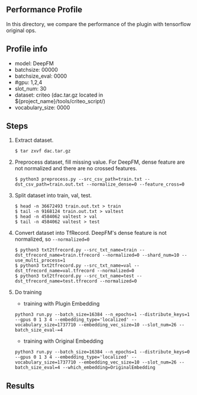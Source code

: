 ## Performance Profile ##
In this directory, we compare the performance of the plugin with tensorflow original ops.

## Profile info ##
+ model: DeepFM
+ batchsize: 00000
+ batchsize_eval: 0000
+ #gpu: 1,2,4
+ slot_num: 30
+ dataset: criteo (dac.tar.gz located in ${project_name}/tools/criteo_script/)
+ vocabulary_size: 0000

## Steps ##
1. Extract dataset.
    ```shell
    $ tar zxvf dac.tar.gz
    ```
2. Preprocess dataset, fill missing value. For DeepFM, dense feature are not normalized and there are no crossed features.
    ```shell
    $ python3 preprocess.py --src_csv_path=train.txt --dst_csv_path=train.out.txt --normalize_dense=0 --feature_cross=0
    ```

3. Split dataset into train, val, test.
    ```shell
    $ head -n 36672493 train.out.txt > train
    $ tail -n 9168124 train.out.txt > valtest
    $ head -n 4584062 valtest > val
    $ tail -n 4584062 valtest > test
    ```

4. Convert dataset into TfRecord. DeepFM's dense feature is not normalized, so `--normalized=0`
    ```shell
    $ python3 txt2tfrecord.py --src_txt_name=train --dst_tfrecord_name=train.tfrecord --normalized=0 --shard_num=10 --use_multi_process=1
    $ python3 txt2tfrecord.py --src_txt_name=val --dst_tfrecord_name=val.tfrecord --normalized=0
    $ python3 txt2tfrecord.py --src_txt_name=test --dst_tfrecord_name=test.tfrecord --normalized=0
    ```

5. Do training
    + training with Plugin Embedding
    ```shell
    python3 run.py --batch_size=16384 --n_epochs=1 --distribute_keys=1 --gpus 0 1 3 4 --embedding_type='localized' --vocabulary_size=1737710 --embedding_vec_size=10 --slot_num=26 --batch_size_eval-=4
    ```
    
    + training with Original Embedding
    ```shell
    python3 run.py --batch_size=16384 --n_epochs=1 --distribute_keys=0 --gpus 0 1 3 4 --embedding_type='localized' --vocabulary_size=1737710 --embedding_vec_size=10 --slot_num=26 --batch_size_eval=4 --which_embedding=OriginalEmbedding
    ```

## Results ##

